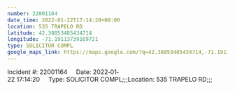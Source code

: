 ```yaml
---
number: 22001164
date_time: 2022-01-22T17:14:20+00:00
location: 535 TRAPELO RD
latitude: 42.38853485434714
longitude: -71.19113739169721
type: SOLICITOR COMPL
google_maps_link: https://maps.google.com/?q=42.38853485434714,-71.19113739169721
---
```


Incident #: 22001164     Date: 2022‐01‐22 17:14:20     Type: SOLICITOR COMPL;;;Location: 535 TRAPELO RD;;;
